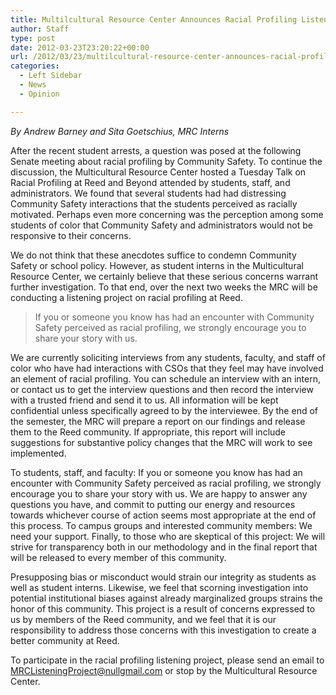 ```yaml
---
title: Multilcultural Resource Center Announces Racial Profiling Listening Project
author: Staff
type: post
date: 2012-03-23T23:20:22+00:00
url: /2012/03/23/multilcultural-resource-center-announces-racial-profiling-listening-project/
categories:
  - Left Sidebar
  - News
  - Opinion

---
```

_By Andrew Barney and Sita Goetschius, MRC Interns_

After the recent student arrests, a question was posed at the following Senate meeting about racial profiling by Community Safety. To continue the discussion, the Multicultural Resource Center hosted a Tuesday Talk on Racial Profiling at Reed and Beyond attended by students, staff, and administrators. We found that several students had had distressing Community Safety interactions that the students perceived as racially motivated. Perhaps even more concerning was the perception among some students of color that Community Safety and administrators would not be responsive to their concerns.

We do not think that these anecdotes suffice to condemn Community Safety or school policy. However, as student interns in the Multicultural Resource Center, we certainly believe that these serious concerns warrant further investigation. To that end, over the next two weeks the MRC will be conducting a listening project on racial profiling at Reed.

> If you or someone you know has had an encounter with Community Safety perceived as racial profiling, we strongly encourage you to share your story with us.

We are currently soliciting interviews from any students, faculty, and staff of color who have had interactions with CSOs that they feel may have involved an element of racial profiling. You can schedule an interview with an intern, or contact us to get the interview questions and then record the interview with a trusted friend and send it to us. All information will be kept confidential unless specifically agreed to by the interviewee. By the end of the semester, the MRC will prepare a report on our findings and release them to the Reed community. If appropriate, this report will include suggestions for substantive policy changes that the MRC will work to see implemented.

To students, staff, and faculty: If you or someone you know has had an encounter with Community Safety perceived as racial profiling, we strongly encourage you to share your story with us. We are happy to answer any questions you have, and commit to putting our energy and resources towards whichever course of action seems most appropriate at the end of this process. To campus groups and interested community members: We need your support. Finally, to those who are skeptical of this project: We will strive for transparency both in our methodology and in the final report that will be released to every member of this community.

Presupposing bias or misconduct would strain our integrity as students as well as student interns. Likewise, we feel that scorning investigation into potential institutional biases against already marginalized groups strains the honor of this community. This project is a result of concerns expressed to us by members of the Reed community, and we feel that it is our responsibility to address those concerns with this investigation to create a better community at Reed.

To participate in the racial profiling listening project, please send an email to [&#x4d;&#x52;&#x43;&#x4c;&#x69;&#x73;&#x74;&#x65;&#x6e;&#x69;&#x6e;&#x67;&#x50;&#x72;&#x6f;&#x6a;&#x65;&#x63;&#x74;&#x40;<span class="oe_displaynone">null</span>&#x67;&#x6d;&#x61;&#x69;&#x6c;&#x2e;&#x63;&#x6f;&#x6d;][1] or stop by the Multicultural Resource Center.

&nbsp;

 [1]: mailto:&#x4d;&#x52;&#x43;&#x4c;&#x69;&#x73;&#x74;&#x65;&#x6e;&#x69;&#x6e;&#x67;&#x50;&#x72;&#x6f;&#x6a;&#x65;&#x63;&#x74;&#x40;&#x67;&#x6d;&#x61;&#x69;&#x6c;&#x2e;&#x63;&#x6f;&#x6d;